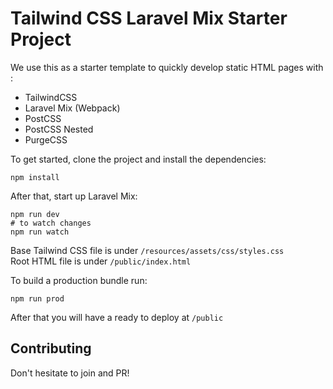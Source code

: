 # Tailwind CSS Laravel Mix Starter Project

We use this as a starter template to quickly develop static HTML pages with :
- TailwindCSS
- Laravel Mix (Webpack)
- PostCSS
- PostCSS Nested
- PurgeCSS

To get started, clone the project and install the dependencies:

```
npm install
```

After that, start up Laravel Mix:

```
npm run dev
# to watch changes
npm run watch
```

Base Tailwind CSS file is under `/resources/assets/css/styles.css`  
Root HTML file is under `/public/index.html` 

To build a production bundle run:

```
npm run prod
```

After that you will have a ready to deploy at `/public`

## Contributing

Don't hesitate to join and PR!
